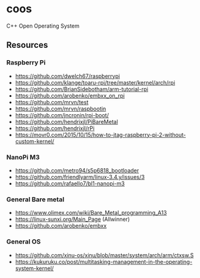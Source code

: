 # coos
C++ Open Operating System

## Resources

### Raspberry Pi
* https://github.com/dwelch67/raspberrypi
* https://github.com/klange/toaru-rpi/tree/master/kernel/arch/rpi
* https://github.com/BrianSidebotham/arm-tutorial-rpi
* https://github.com/arobenko/embxx_on_rpi
* https://github.com/mrvn/test
* https://github.com/mrvn/raspbootin
* https://github.com/jncronin/rpi-boot/
* https://github.com/hendrixjl/PiBareMetal
* https://github.com/hendrixjl/rPi
* https://movr0.com/2015/10/15/how-to-jtag-raspberry-pi-2-without-custom-kernel/

### NanoPi M3
* https://github.com/metro94/s5p6818_bootloader
* https://github.com/friendlyarm/linux-3.4.y/issues/3
* https://github.com/rafaello7/bl1-nanopi-m3

### General Bare metal
* https://www.olimex.com/wiki/Bare_Metal_programming_A13
* https://linux-sunxi.org/Main_Page (Allwinner)
* https://github.com/arobenko/embxx

### General OS
* https://github.com/xinu-os/xinu/blob/master/system/arch/arm/ctxsw.S
* https://kukuruku.co/post/multitasking-management-in-the-operating-system-kernel/
